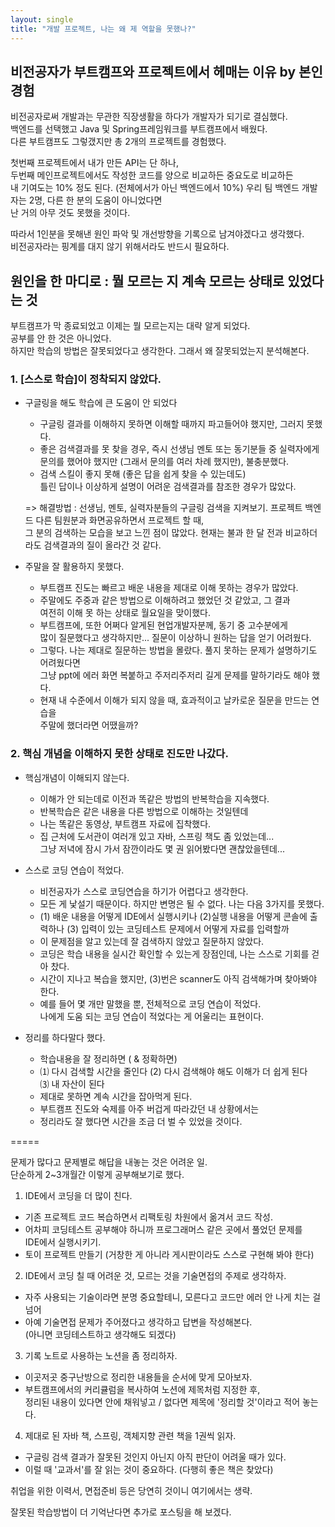 ```yaml
---
layout: single
title: "개발 프로젝트, 나는 왜 제 역할을 못했나?"
---
```

## 비전공자가 부트캠프와 프로젝트에서 헤매는 이유 by 본인경험
  
비전공자로써 개발과는 무관한 직장생활을 하다가 개발자가 되기로 결심했다.  
백엔드를 선택했고 Java 및 Spring프레임워크를 부트캠프에서 배웠다.  
다른 부트캠프도 그렇갰지만 총 2개의 프로젝트를 경험했다.  
  
첫번째 프로젝트에서 내가 만든 API는 단 하나,  
두번째 메인프로젝트에서도 작성한 코드를 양으로 비교하든 중요도로 비교하든  
내 기여도는 10% 정도 된다. (전체에서가 아닌 백엔드에서 10%)
우리 팀 백엔드 개발자는 2명, 다른 한 분의 도움이 아니었다면  
난 거의 아무 것도 못했을 것이다.  
  
따라서 1인분을 못해낸 원인 파악 및 개선방향을 기록으로 남겨야겠다고 생각했다.  
비전공자라는 핑계를 대지 않기 위해서라도 반드시 필요하다.   
  
## 원인을 한 마디로 : 뭘 모르는 지 계속 모르는 상태로 있었다는 것
  
부트캠프가 막 종료되었고 이제는 뭘 모르는지는 대략 알게 되었다.  
공부를 안 한 것은 아니었다.  
하지만 학습의 방법은 잘못되었다고 생각한다. 그래서 왜 잘못되었는지 분석해본다.  

### 1. [스스로 학습]이 정착되지 않았다.
  
* 구글링을 해도 학습에 큰 도움이 안 되었다  
  - 구글링 결과를 이해하지 못하면 이해할 때까지 파고들어야 했지만, 그러지 못했다.  
  - 좋은 검색결과를 못 찾을 경우, 즉시 선생님 멘토 또는 동기분들 중 실력자에게  
    문의를 했어야 했지만 (그래서 문의를 여러 차례 했지만), 불충분했다.  
  - 검색 스킬이 좋지 못해 (좋은 답을 쉽게 찾을 수 있는데도)  
    틀린 답이나 이상하게 설명이 어려운 검색결과를 참조한 경우가 많았다.  
  
  => 해결방법 : 선생님, 멘토, 실력자분들의 구글링 검색을 지켜보기.
    프로젝트 백엔드 다른 팀원분과 화면공유하면서 프로젝트 할 때,  
    그 분의 검색하는 모습을 보고 느낀 점이 많았다.
    현재는 불과 한 달 전과 비교하더라도 검색결과의 질이 올라간 것 같다.  
  
* 주말을 잘 활용하지 못했다.
  - 부트캠프 진도는 빠르고 배운 내용을 제대로 이해 못하는 경우가 많았다.
  - 주말에도 주중과 같은 방법으로 이해하려고 했었던 것 같았고, 그 결과  
    여전히 이해 못 하는 상태로 월요일을 맞이했다.  
  - 부트캠프에, 또한 어쩌다 알게된 현업개발자분께, 동기 중 고수분에게  
    많이 질문했다고 생각하지만... 질문이 이상하니 원하는 답을 얻기 어려웠다.  
  - 그렇다. 나는 제대로 질문하는 방법을 몰랐다. 풀지 못하는 문제가 설명하기도 어려웠다면  
    그냥 ppt에 에러 화면 복붙하고 주저리주저리 길게 문제를 말하기라도 해야 했다.  
  - 현재 내 수준에서 이해가 되지 않을 때, 효과적이고 날카로운 질문을 만드는 연습을  
    주말에 했더라면 어땠을까?

### 2. 핵심 개념을 이해하지 못한 상태로 진도만 나갔다.
  
* 핵심개념이 이해되지 않는다.
  - 이해가 안 되는데로 이전과 똑같은 방법의 반복학습을 지속했다.  
  - 반복학습은 같은 내용을 다른 방법으로 이해하는 것일텐데  
  - 나는 똑같은 동영상, 부트캠프 자료에 집착했다.  
  - 집 근처에 도서관이 여러개 있고 자바, 스프링 책도 좀 있었는데...  
    그냥 저녁에 잠시 가서 잠깐이라도 몇 권 읽어봤다면 괜찮았을텐데...  

* 스스로 코딩 연습이 적었다.
  - 비전공자가 스스로 코딩연습을 하기가 어렵다고 생각한다.  
  - 모든 게 낯설기 때문이다. 하지만 변명은 될 수 없다. 나는 다음 3가지를 못했다.  
  - (1) 배운 내용을 어떻게 IDE에서 실행시키나 (2)실행 내용을 어떻게 콘솔에 출력하나
    (3) 입력이 있는 코딩테스트 문제에서 어떻게 자료를 입력할까  
  - 이 문제점을 알고 있는데 잘 검색하지 않았고 질문하지 않았다.  
  - 코딩은 학습 내용을 실시간 확인할 수 있는게 장점인데, 나는 스스로 기회를 걷아 찼다.    
  - 시간이 지나고 복습을 했지만, (3)번은 scanner도 아직 검색해가며 찾아봐야 한다.  
  - 예를 들어 몇 개만 말했을 뿐, 전체적으로 코딩 연습이 적었다.  
    나에게 도움 되는 코딩 연습이 적었다는 게 어울리는 표현이다.  

* 정리를 하다말다 했다.
  - 학습내용을 잘 정리하면 ( & 정확하면)  
  - ⑴ 다시 검색할 시간을 줄인다 (2) 다시 검색해야 해도 이해가 더 쉽게 된다  
    ⑶ 내 자산이 된다  
  - 제대로 못하면 계속 시간을 잡아먹게 된다.  
  - 부트캠프 진도와 숙제를 아주 버겁게 따라갔던 내 상황에서는  
  - 정리라도 잘 했다면 시간을 조금 더 벌 수 있었을 것이다.  

=====  

문제가 많다고 문제별로 해답을 내놓는 것은 어려운 일.  
단순하게 2~3개월간 이렇게 공부해보기로 했다.  
  
1. IDE에서 코딩을 더 많이 친다.
  - 기존 프로젝트 코드 복습하면서 리팩토링 차원에서 옮겨서 코드 작성.  
  - 어차피 코딩테스트 공부해야 하니까 프로그래머스 같은 곳에서 풀었던 문제를  
    IDE에서 실행시키기.
  - 토이 프로젝트 만들기 (거창한 게 아니라 게시판이라도 스스로 구현해 봐야 한다)  
  
2. IDE에서 코딩 칠 때 어려운 것, 모르는 것을 기술면접의 주제로 생각하자.  
  - 자주 사용되는 기술이라면 분명 중요할테니, 모른다고 코드만 에러 안 나게 치는 걸 넘어  
  - 아예 기술면접 문제가 주어졌다고 생각하고 답변을 작성해본다.  
    (아니면 코딩테스트하고 생각해도 되겠다)  
  
3. 기록 노트로 사용하는 노션을 좀 정리하자.  
  - 이곳저곳 중구난방으로 정리한 내용들을 순서에 맞게 모아보자.  
  - 부트캠프에서의 커리큘럼을 복사하여 노션에 제목처럼 지정한 후,  
    정리된 내용이 있다면 안에 채워넣고 / 없다면 제목에 '정리할 것'이라고 적어 놓는다.  

4. 제대로 된 자바 책, 스프링, 객체지향 관련 책을 1권씩 읽자.  
  - 구글링 검색 결과가 잘못된 것인지 아닌지 아직 판단이 어려울 때가 있다.  
  - 이럴 때 '교과서'를 잘 읽는 것이 중요하다. (다행히 좋은 책은 찾았다)  
  
취업을 위한 이력서, 면접준비 등은 당연히 것이니 여기에서는 생략.  
  
잘못된 학습방법이 더 기억난다면 추가로 포스팅을 해 보겠다.  
